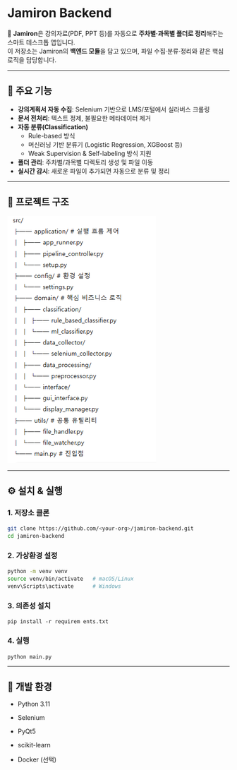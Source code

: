 # Jamiron Backend

📂 **Jamiron**은 강의자료(PDF, PPT 등)를 자동으로 **주차별·과목별 폴더로 정리**해주는 스마트 데스크톱 앱입니다.  
이 저장소는 Jamiron의 **백엔드 모듈**을 담고 있으며, 파일 수집·분류·정리와 같은 핵심 로직을 담당합니다.

---

## 🚀 주요 기능
- **강의계획서 자동 수집**: Selenium 기반으로 LMS/포털에서 실라버스 크롤링
- **문서 전처리**: 텍스트 정제, 불필요한 메타데이터 제거
- **자동 분류(Classification)**  
  - Rule-based 방식  
  - 머신러닝 기반 분류기 (Logistic Regression, XGBoost 등)  
  - Weak Supervision & Self-labeling 방식 지원
- **폴더 관리**: 주차별/과목별 디렉토리 생성 및 파일 이동
- **실시간 감시**: 새로운 파일이 추가되면 자동으로 분류 및 정리

---

## 📂 프로젝트 구조
![img.png](img.png)

---

## ⚙️ 설치 & 실행

### 1. 저장소 클론
```bash
git clone https://github.com/<your-org>/jamiron-backend.git
cd jamiron-backend
```

### 2. 가상환경 설정
```bash
python -m venv venv
source venv/bin/activate   # macOS/Linux
venv\Scripts\activate      # Windows
```

### 3. 의존성 설치
```
pip install -r requirem ents.txt
```

### 4. 실행
```
python main.py
```

---

## 🧩 개발 환경

* Python 3.11

* Selenium

* PyQt5

* scikit-learn

* Docker (선택)